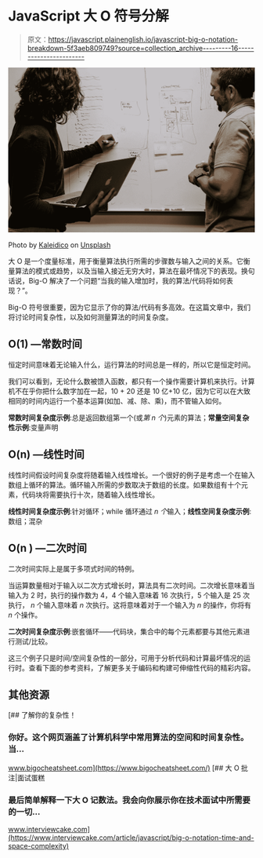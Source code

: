 # JavaScript 大 O 符号分解

> 原文：<https://javascript.plainenglish.io/javascript-big-o-notation-breakdown-5f3aeb809749?source=collection_archive---------16----------------------->

![](img/250764c4b2bf4ff1975c5f7b1f6f19b9.png)

Photo by [Kaleidico](https://unsplash.com/@kaleidico?utm_source=medium&utm_medium=referral) on [Unsplash](https://unsplash.com?utm_source=medium&utm_medium=referral)

大 O 是一个度量标准，用于衡量算法执行所需的步骤数与输入之间的关系。它衡量算法的模式或趋势，以及当输入接近无穷大时，算法在最坏情况下的表现。换句话说，Big-O 解决了一个问题“当我的输入增加时，我的算法/代码将如何表现？”。

Big-O 符号很重要，因为它显示了你的算法/代码有多高效。在这篇文章中，我们将讨论时间复杂性，以及如何测量算法的时间复杂度。

## O(1) —常数时间

恒定时间意味着无论输入什么，运行算法的时间总是一样的，所以它是恒定时间。

我们可以看到，无论什么数被馈入函数，都只有一个操作需要计算机来执行。计算机不在乎你把什么数字加在一起，10 + 20 还是 10 亿+10 亿，因为它可以在大致相同的时间内运行一个基本运算(如加、减、除、乘)，而不管输入如何。

**常数时间复杂度示例**:总是返回数组第一个(或*第 n 个*)元素的算法；**常量空间复杂性示例**:变量声明

## O(n) —线性时间

线性时间假设时间复杂度将随着输入线性增长。一个很好的例子是考虑一个在输入数组上循环的算法。循环输入所需的步数取决于数组的长度。如果数组有十个元素，代码块将需要执行十次，随着输入线性增长。

**线性时间复杂度示例**:针对循环；while 循环通过 *n 个*输入；**线性空间复杂度示例**:数组；混杂

## O(n ) —二次时间

二次时间实际上是属于多项式时间的特例。

当运算数量相对于输入以二次方式增长时，算法具有二次时间。二次增长意味着当输入为 2 时，执行的操作数为 4，4 个输入意味着 16 次执行，5 个输入是 25 次执行， *n* 个输入意味着 *n* 次执行。这将意味着对于一个输入为 *n* 的操作，你将有 *n* 个操作。

**二次时间复杂度示例**:嵌套循环——代码块，集合中的每个元素都要与其他元素进行测试/比较。

这三个例子只是时间/空间复杂性的一部分，可用于分析代码和计算最坏情况的运行时。查看下面的参考资料，了解更多关于编码和构建可伸缩性代码的精彩内容。

## 其他资源

[](https://www.bigocheatsheet.com/) [## 了解你的复杂性！

### 你好。这个网页涵盖了计算机科学中常用算法的空间和时间复杂性。当…

www.bigocheatsheet.com](https://www.bigocheatsheet.com/) [](https://www.interviewcake.com/article/javascript/big-o-notation-time-and-space-complexity) [## 大 O 批注|面试蛋糕

### 最后简单解释一下大 O 记数法。我会向你展示你在技术面试中所需要的一切…

www.interviewcake.com](https://www.interviewcake.com/article/javascript/big-o-notation-time-and-space-complexity)